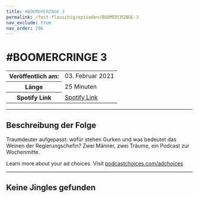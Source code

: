 ```yaml
---
title: #BOOMERCRINGE 3
permalink: /fest-flauschig/episoden/BOOMERCRINGE-3
nav_exclude: true
nav_order: 296
---
```


# #BOOMERCRINGE 3
<table class="resp-table dcf-table dcf-table-responsive dcf-table-bordered dcf-table-striped dcf-w-100%">
                    <tbody>
                        <tr>
                            <th scope="row">Veröffentlich am:</th>
                            <td data-label="Veröffentlich am:">03. Februar 2021</td>
                        </tr>
                        <tr>
                            <th scope="row">Länge </th>
                            <td data-label="Länge ">25 Minuten</td>
                        </tr><tr>
                                <th scope="row">Spotify Link</th>
                                <td data-label="Spotify Link"><a href="https://open.spotify.com/episode/6ZJjhgyXrxQRz0a4ST5wX2">Spotify Link</a></td>
                            </tr></tbody>
                </table>

***

## Beschreibung der Folge

<div>
<p>Traumdeuter aufgepasst: wofür stehen Gurken und was bedeutet das Weinen der Regierungschefin? Zwei Männer, zwei Träume, ein Podcast zur Wochenmitte.</p><p> </p><p>Learn more about your ad choices. Visit <a href="https://podcastchoices.com/adchoices">podcastchoices.com/adchoices</a></p>  
</div>

***

## Keine Jingles gefunden
